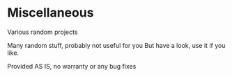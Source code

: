 # Miscellaneous
Various random projects

Many random stuff, probably not useful for you
But have a look, use it if you like.

Provided AS IS, no warranty or any bug fixes
